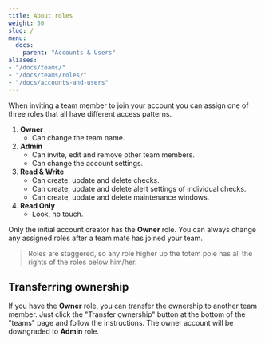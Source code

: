 ```yaml
---
title: About roles
weight: 50
slug: /
menu:
  docs:
    parent: "Accounts & Users"
aliases:
- "/docs/teams/"
- "/docs/teams/roles/"
- "/docs/accounts-and-users"
---
```


When inviting a team member to join your account you can assign one of three roles that all have different access patterns.

1. **Owner**
    - Can change the team name.
2. **Admin**
    - Can invite, edit and remove other team members.
    - Can change the account settings.
3. **Read & Write**
    - Can create, update and delete checks.
    - Can create, update and delete alert settings of individual checks.
    - Can create, update and delete maintenance windows.
4. **Read Only**
    - Look, no touch.

Only the initial account creator has the **Owner** role. You can always change any assigned roles after a team mate has
joined your team.

> Roles are staggered, so any role higher up the totem pole has all the rights of the roles below him/her.

## Transferring ownership

If you have the **Owner** role, you can transfer the ownership to another team member. Just click the "Transfer ownership"
button at the bottom of the "teams" page and follow the instructions. The owner account will be downgraded to **Admin** role.
